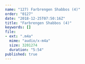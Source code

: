 ```yaml
---
name: "127) Farbrengen Shabbos (4)"
order: "0127"
date: "2018-12-25T07:50:16Z"
title: "Farbrengen Shabbos (4)"
keywords: []
file:
- ext: ".m4a"
  mime: "audio/x-m4a"
  size: 3201274
  duration: "5:54"
published: true
---
```

